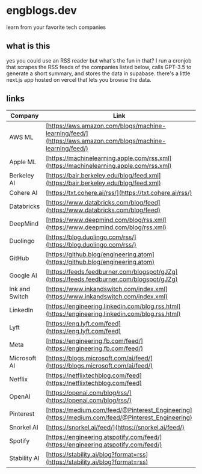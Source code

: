 # engblogs.dev
learn from your favorite tech companies

## what is this
yes you could use an RSS reader but what's the fun in that? I run a cronjob that scrapes the RSS feeds of the companies listed below, calls GPT-3.5 to generate a short summary, and stores the data in supabase. there's a little next.js app hosted on vercel that lets you browse the data.

## links
| Company        | Link                                                                 |
|----------------|----------------------------------------------------------------------|
| AWS ML         | [https://aws.amazon.com/blogs/machine-learning/feed/](https://aws.amazon.com/blogs/machine-learning/feed/)               |
| Apple ML       | [https://machinelearning.apple.com/rss.xml](https://machinelearning.apple.com/rss.xml)                       |
| Berkeley AI    | [https://bair.berkeley.edu/blog/feed.xml](https://bair.berkeley.edu/blog/feed.xml)                         |
| Cohere AI      | [https://txt.cohere.ai/rss/](https://txt.cohere.ai/rss/)                                     |
| Databricks     | [https://www.databricks.com/blog/feed](https://www.databricks.com/blog/feed)                               |
| DeepMind       | [https://www.deepmind.com/blog/rss.xml](https://www.deepmind.com/blog/rss.xml)                           |
| Duolingo       | [https://blog.duolingo.com/rss/](https://blog.duolingo.com/rss/)                                     |
| GitHub         | [https://github.blog/engineering.atom](https://github.blog/engineering.atom)                         |
| Google AI      | [https://feeds.feedburner.com/blogspot/gJZg](https://feeds.feedburner.com/blogspot/gJZg)                 |
| Ink and Switch | [https://www.inkandswitch.com/index.xml](https://www.inkandswitch.com/index.xml)                       |
| LinkedIn       | [https://engineering.linkedin.com/blog.rss.html](https://engineering.linkedin.com/blog.rss.html)         |
| Lyft           | [https://eng.lyft.com/feed](https://eng.lyft.com/feed)                                                 |
| Meta           | [https://engineering.fb.com/feed/](https://engineering.fb.com/feed/)                                   |
| Microsoft AI   | [https://blogs.microsoft.com/ai/feed/](https://blogs.microsoft.com/ai/feed/)                             |
| Netflix        | [https://netflixtechblog.com/feed](https://netflixtechblog.com/feed)                                   |
| OpenAI         | [https://openai.com/blog/rss/](https://openai.com/blog/rss/)                                           |
| Pinterest      | [https://medium.com/feed/@Pinterest_Engineering](https://medium.com/feed/@Pinterest_Engineering)       |
| Snorkel AI     | [https://snorkel.ai/feed/](https://snorkel.ai/feed/)                                                   |
| Spotify        | [https://engineering.atspotify.com/feed/](https://engineering.atspotify.com/feed/)                       |
| Stability AI   | [https://stability.ai/blog?format=rss](https://stability.ai/blog?format=rss)                           |
